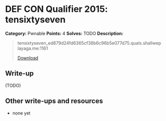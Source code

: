 # DEF CON Qualifier 2015: tensixtyseven

**Category:** Pwnable
**Points:** 4
**Solves:** TODO
**Description:**

> tensixtyseven_ed879d24fd6365cf38b6c96b5e077d75.quals.shallweplayaga.me:1161
>
> [Download](http://downloads.notmalware.ru/tensixtyseven_ed879d24fd6365cf38b6c96b5e077d75)


## Write-up

(TODO)

## Other write-ups and resources

* none yet
